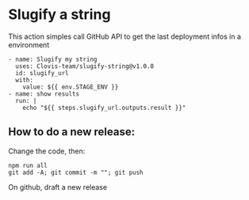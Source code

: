 
# Slugify a string

This action simples call GitHub API to get the last deployment infos in a environment

```
- name: Slugify my string
  uses: Clovis-team/slugify-string@v1.0.0
  id: slugify_url
  with:
    value: ${{ env.STAGE_ENV }}
- name: show results
  run: |
    echo "${{ steps.slugify_url.outputs.result }}"
```

## How to do a new release:

Change the code, then:
```
npm run all
git add -A; git commit -m ""; git push
```

On github, draft a new release